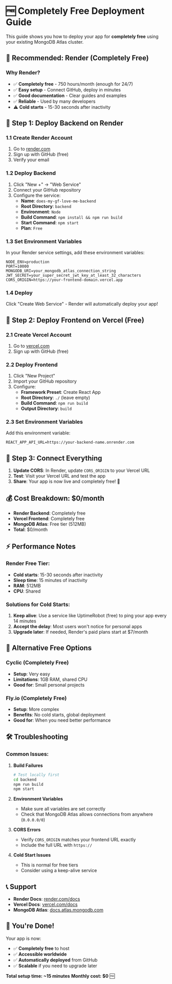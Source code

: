 # 🆓 Completely Free Deployment Guide

This guide shows you how to deploy your app for **completely free** using your existing MongoDB Atlas cluster.

## 🎯 **Recommended: Render (Completely Free)**

### Why Render?
- ✅ **Completely free** - 750 hours/month (enough for 24/7)
- ✅ **Easy setup** - Connect GitHub, deploy in minutes
- ✅ **Good documentation** - Clear guides and examples
- ✅ **Reliable** - Used by many developers
- ⚠️ **Cold starts** - 15-30 seconds after inactivity

## 🚀 **Step 1: Deploy Backend on Render**

### 1.1 Create Render Account
1. Go to [render.com](https://render.com)
2. Sign up with GitHub (free)
3. Verify your email

### 1.2 Deploy Backend
1. Click "New +" → "Web Service"
2. Connect your GitHub repository
3. Configure the service:
   - **Name**: `does-my-gf-love-me-backend`
   - **Root Directory**: `backend`
   - **Environment**: `Node`
   - **Build Command**: `npm install && npm run build`
   - **Start Command**: `npm start`
   - **Plan**: `Free`

### 1.3 Set Environment Variables
In your Render service settings, add these environment variables:
```
NODE_ENV=production
PORT=10000
MONGODB_URI=your_mongodb_atlas_connection_string
JWT_SECRET=your_super_secret_jwt_key_at_least_32_characters
CORS_ORIGIN=https://your-frontend-domain.vercel.app
```

### 1.4 Deploy
Click "Create Web Service" - Render will automatically deploy your app!

## 🎨 **Step 2: Deploy Frontend on Vercel (Free)**

### 2.1 Create Vercel Account
1. Go to [vercel.com](https://vercel.com)
2. Sign up with GitHub (free)

### 2.2 Deploy Frontend
1. Click "New Project"
2. Import your GitHub repository
3. Configure:
   - **Framework Preset**: Create React App
   - **Root Directory**: `./` (leave empty)
   - **Build Command**: `npm run build`
   - **Output Directory**: `build`

### 2.3 Set Environment Variables
Add this environment variable:
```
REACT_APP_API_URL=https://your-backend-name.onrender.com
```

## 🔗 **Step 3: Connect Everything**

1. **Update CORS**: In Render, update `CORS_ORIGIN` to your Vercel URL
2. **Test**: Visit your Vercel URL and test the app
3. **Share**: Your app is now live and completely free! 🎉

## 💰 **Cost Breakdown: $0/month**

- **Render Backend**: Completely free
- **Vercel Frontend**: Completely free  
- **MongoDB Atlas**: Free tier (512MB)
- **Total**: $0/month

## ⚡ **Performance Notes**

### Render Free Tier:
- **Cold starts**: 15-30 seconds after inactivity
- **Sleep time**: 15 minutes of inactivity
- **RAM**: 512MB
- **CPU**: Shared

### Solutions for Cold Starts:
1. **Keep alive**: Use a service like UptimeRobot (free) to ping your app every 14 minutes
2. **Accept the delay**: Most users won't notice for personal apps
3. **Upgrade later**: If needed, Render's paid plans start at $7/month

## 🔧 **Alternative Free Options**

### Cyclic (Completely Free)
- **Setup**: Very easy
- **Limitations**: 1GB RAM, shared CPU
- **Good for**: Small personal projects

### Fly.io (Completely Free)
- **Setup**: More complex
- **Benefits**: No cold starts, global deployment
- **Good for**: When you need better performance

## 🛠️ **Troubleshooting**

### Common Issues:

1. **Build Failures**
   ```bash
   # Test locally first
   cd backend
   npm run build
   npm start
   ```

2. **Environment Variables**
   - Make sure all variables are set correctly
   - Check that MongoDB Atlas allows connections from anywhere (`0.0.0.0/0`)

3. **CORS Errors**
   - Verify `CORS_ORIGIN` matches your frontend URL exactly
   - Include the full URL with `https://`

4. **Cold Start Issues**
   - This is normal for free tiers
   - Consider using a keep-alive service

## 📞 **Support**

- **Render Docs**: [render.com/docs](https://render.com/docs)
- **Vercel Docs**: [vercel.com/docs](https://vercel.com/docs)
- **MongoDB Atlas**: [docs.atlas.mongodb.com](https://docs.atlas.mongodb.com)

## 🎉 **You're Done!**

Your app is now:
- ✅ **Completely free** to host
- ✅ **Accessible worldwide**
- ✅ **Automatically deployed** from GitHub
- ✅ **Scalable** if you need to upgrade later

**Total setup time: ~15 minutes**
**Monthly cost: $0** 🆓 